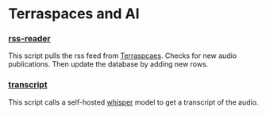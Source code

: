 # Terraspaces and AI

### [rss-reader](https://github.com/taoi11/terra_spaces/tree/main/rss-reader)

This script pulls the rss feed from [Terraspcaes](https://terraspaces.org/feed/podcast/). Checks for new audio publications. Then update the database by adding new rows.

### [transcript](https://github.com/taoi11/terra_spaces/tree/main/transcript)

This script calls a self-hosted [whisper](https://github.com/ahmetoner/whisper-asr-webservice) model to get a transcript of the audio. 
